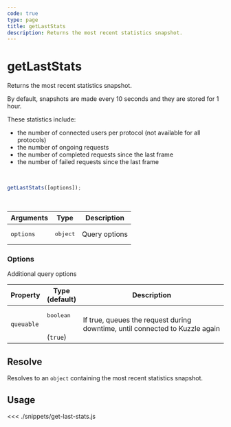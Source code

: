 ```yaml
---
code: true
type: page
title: getLastStats
description: Returns the most recent statistics snapshot.
---
```


# getLastStats

Returns the most recent statistics snapshot.

By default, snapshots are made every 10 seconds and they are stored for 1 hour.

These statistics include:

- the number of connected users per protocol (not available for all protocols)
- the number of ongoing requests
- the number of completed requests since the last frame
- the number of failed requests since the last frame

<br/>

```javascript
getLastStats([options]);
```

<br/>

| Arguments | Type              | Description   |
| --------- | ----------------- | ------------- |
| `options` | <pre>object</pre> | Query options | no |

### **Options**

Additional query options

| Property   | Type<br/>(default)              | Description                                                                  |
| ---------- | ------------------------------- | ---------------------------------------------------------------------------- |
| `queuable` | <pre>boolean</pre><br/>(`true`) | If true, queues the request during downtime, until connected to Kuzzle again |

## Resolve

Resolves to an `object` containing the most recent statistics snapshot.

## Usage

<<< ./snippets/get-last-stats.js
